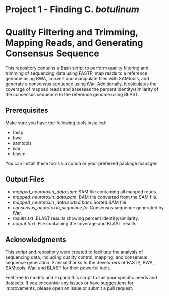 # Project 1 - Finding C. _botulinum_

# Quality Filtering and Trimming, Mapping Reads, and Generating Consensus Sequence
This repository contains a Bash script to perform quality filtering and trimming of sequencing data using FASTP, map reads to a reference genome using BWA, convert and manipulate files with SAMtools, and generate a consensus sequence using iVar. Additionally, it calculates the coverage of mapped reads and assesses the percent identity/similarity of the consensus sequence to the reference genome using BLAST.

## Prerequisites
Make sure you have the following tools installed:
- fastp
- bwa
- samtools
- ivar
- blastn

You can install these tools via conda or your preferred package manager.

## Output Files
- _mapped_neurotoxin_data.sam_: SAM file containing all mapped reads.
- _mapped_neurotoxin_data.bam_: BAM file converted from the SAM file.
- _mapped_neurotoxin_data.sorted.bam_: Sorted BAM file.
- _consensus_neurotoxin_sequence.fa_: Consensus sequence generated by iVar.
- _results.txt_: BLAST results showing percent identity/similarity.
- _output.text_: File containing the coverage and BLAST results.


## Acknowledgments
This script and repository were created to facilitate the analysis of sequencing data, including quality control, mapping, and consensus sequence generation. Special thanks to the developers of FASTP, BWA, SAMtools, iVar, and BLAST for their powerful tools.

Feel free to modify and expand this script to suit your specific needs and datasets. If you encounter any issues or have suggestions for improvements, please open an issue or submit a pull request.
